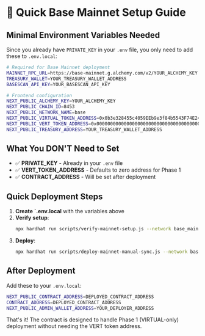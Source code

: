 # 🚀 Quick Base Mainnet Setup Guide

## Minimal Environment Variables Needed

Since you already have `PRIVATE_KEY` in your `.env` file, you only need to add these to `.env.local`:

```bash
# Required for Base Mainnet deployment
MAINNET_RPC_URL=https://base-mainnet.g.alchemy.com/v2/YOUR_ALCHEMY_KEY
TREASURY_WALLET=YOUR_TREASURY_WALLET_ADDRESS
BASESCAN_API_KEY=YOUR_BASESCAN_API_KEY

# Frontend configuration  
NEXT_PUBLIC_ALCHEMY_KEY=YOUR_ALCHEMY_KEY
NEXT_PUBLIC_CHAIN_ID=8453
NEXT_PUBLIC_NETWORK_NAME=base
NEXT_PUBLIC_VIRTUAL_TOKEN_ADDRESS=0x0b3e328455c4059EEb9e3f84b5543F74E24e7E1b
NEXT_PUBLIC_VERT_TOKEN_ADDRESS=0x0000000000000000000000000000000000000000
NEXT_PUBLIC_TREASURY_ADDRESS=YOUR_TREASURY_WALLET_ADDRESS
```

## What You DON'T Need to Set

- ✅ **PRIVATE_KEY** - Already in your `.env` file
- ✅ **VERT_TOKEN_ADDRESS** - Defaults to zero address for Phase 1
- ✅ **CONTRACT_ADDRESS** - Will be set after deployment

## Quick Deployment Steps

1. **Create `.env.local** with the variables above
2. **Verify setup**:
   ```bash
   npx hardhat run scripts/verify-mainnet-setup.js --network base_mainnet
   ```
3. **Deploy**:
   ```bash
   npx hardhat run scripts/deploy-mainnet-manual-sync.js --network base_mainnet
   ```

## After Deployment

Add these to your `.env.local`:
```bash
NEXT_PUBLIC_CONTRACT_ADDRESS=DEPLOYED_CONTRACT_ADDRESS
CONTRACT_ADDRESS=DEPLOYED_CONTRACT_ADDRESS  
NEXT_PUBLIC_ADMIN_WALLET_ADDRESS=YOUR_DEPLOYER_ADDRESS
```

That's it! The contract is designed to handle Phase 1 (VIRTUAL-only) deployment without needing the VERT token address. 